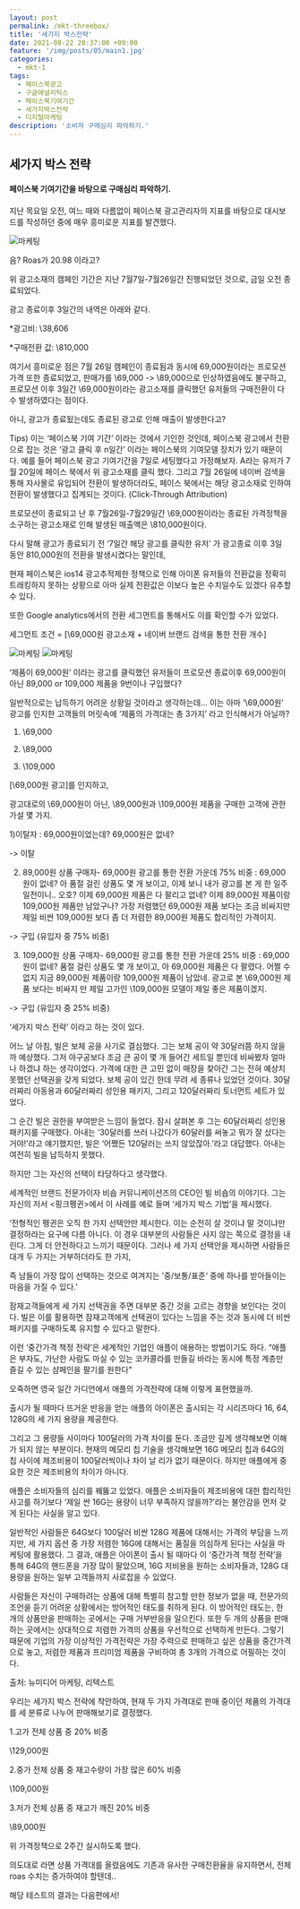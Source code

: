 ```yaml
---
layout: post
permalink: /mkt-threebox/
title: '세가지 박스전략'
date: 2021-08-22 20:37:00 +09:00
feature: '/img/posts/05/main1.jpg'
categories:
  - mkt-1
tags:
  - 페이스북광고
  - 구글애널리틱스
  - 페이스북기여기간
  - 세가지박스전략
  - 디지털마케팅
description: '소비자 구매심리 파악하기.'
---
```


## 세가지 박스 전략
#### 페이스북 기여기간을 바탕으로 구매심리 파악하기.

지난 목요일 오전, 여느 때와 다름없이 페이스북 광고관리자의 지표를
바탕으로 대시보드를 작성하던 중에 매우 흥미로운 지표를 발견했다.

![마케팅](/img/posts/05/1.jpg)

음?
Roas가 20.98 이라고?

위 광고소재의 캠페인 기간은 지난 7월7일-7월26일간 진행되었던 것으로,
금일 오전 종료되었다.

광고 종료이후 3일간의 내역은 아래와 같다.

*광고비: \38,606

*구매전환 값: \810,000

여기서 흥미로운 점은 7월 26일 캠페인이 종료됨과 동시에 69,000원이라는 프로모션 가격 또한
종료되었고, 판매가를 \69,000 -> \89,000으로 인상하였음에도 불구하고,
프로모션 이후 3일간 \69,000원이라는 광고소재를 클릭했던 유저들의 구매전환이 다수 발생하였다는 점이다.

아니, 광고가 종료됬는데도 종료된 광고로 인해 매출이 발생한다고?

Tips)
이는 ‘페이스북 기여 기간’ 이라는 것에서 기인한 것인데, 페이스북 광고에서 전환으로 잡는 것은
‘광고 클릭 후 n일간’ 이라는 페이스북의 기여모델 장치가 있기 때문이다.
예를 들어 페이스북 광고 기여기간을 7일로 세팅했다고 가정해보자.
A라는 유저가 7월 20일에 페이스 북에서 위 광고소재를 클릭 했다. 그리고 7월 26일에 네이버
검색을 통해 자사몰로 유입되어 전환이 발생하더라도, 페이스 북에서는 해당 광고소재로 인하여
전환이 발생했다고 집계되는 것이다. (Click-Through Attribution)

프로모션이 종료되고 난 후
7월26일-7월29일간 \69,000원이라는 종료된 가격정책을 소구하는 광고소재로 인해
발생된 매출액은 \810,000원이다.

다시 말해 광고가 종료되기 전 ‘7일간 해당 광고를 클릭한 유저’ 가 광고종료 이후
3일 동안 810,000원의 전환을 발생시켰다는 말인데,

현재 페이스북은 ios14 광고추적제한 정책으로 인해 아이폰 유저들의 전환값을
정확히 트래킹하지 못하는 상황으로 아마 실제 전환값은 이보다 높은 수치일수도 있겠다
유추할 수 있다.

또한 Google analytics에서의 전환 세그먼트를 통해서도 이를 확인할 수가 있었다.

세그먼트 조건
= [\69,000원 광고소재 + 네이버 브랜드 검색을 통한 전환 개수]

![마케팅](/img/posts/05/2.jpg)
![마케팅](/img/posts/05/3.jpg)


‘제품이 69,000원’ 이라는 광고를 클릭했던 유저들이
프로모션 종료이후
69,000원이 아닌 89,000 or 109,000 제품을 9번이나 구입했다?

일반적으로는 납득하기 어려운 상황일 것이라고 생각하는데...
이는 아마 ‘\69,000원’ 광고를 인지한 고객들의 머릿속에
‘제품의 가격대는 총 3가지’ 라고 인식해서가 아닐까?

1. \69,000

2. \89,000

3. \109,000

[\69,000원 광고]를 인지하고,

광고대로의 \69,000원이 아닌, \89,000원과 \109,000원 제품을 구매한 고객에 관한 가설 몇 가지.

1)이탈자
: 69,000원이었는데? 69,000원은 없네?

-> 이탈

2) 89,000원 상품 구매자- 69,000원 광고를 통한 전환 가운데 75% 비중
: 69,000원이 없네? 아 품절 걸린 상품도 몇 개 보이고, 이제 보니 내가 광고를 본 게
한 일주일전이니.. 오호? 이제 69,000원 제품은 다 팔리고 없네?
이제 89,000원 제품이랑 109,000원 제품만 남았구나?
가장 저렴했던 69,000원 제품 보다는 조금 비싸지만 제일 비싼 109,000원 보다 좀 더
저렴한 89,000원 제품도 합리적인 가격이지.

-> 구입 (유입자 중 75% 비중)

3) 109,000원 상품 구매자- 69,000원 광고를 통한 전환 가운데 25% 비중
: 69,000원이 없네? 품절 걸린 상품도 몇 개 보이고, 아 69,000원 제품은 다 팔렸다. 어쩔 수 없지
지금 89,000원 제품이랑 109,000원 제품이 남았네. 광고로 본 \69,000원 제품 보다는 비싸지
만 제일 고가인 \109,000원 모델이 제일 좋은 제품이겠지.

-> 구입 (유입자 중 25% 비중)

‘세가지 박스 전략’ 이라고 하는 것이 있다.

어느 날 아침, 빌은 보체 공을 사기로 결심했다. 그는 보체 공이 약 30달러쯤 하지 않을까 예상했다.
그저 야구공보다 조금 큰 공이 몇 개 들어간 세트일 뿐인데 비싸봤자 얼마나 하겠냐 하는 생각이었다.
가격에 대한 큰 고민 없이 매장을 찾아간 그는 전혀 예상치 못했던 선택권을 갖게 되었다.
보체 공이 있긴 한데 무려 세 종류나 있었던 것이다. 30달러짜리 아동용과 60달러짜리 성인용 패키지, 그리고 120달러짜리 토너먼트 세트가 있었다.

그 순간 빌은 권한을 부여받은 느낌이 들었다. 잠시 살펴본 후 그는 60달러짜리 성인용 패키지를 구매했다.
아내는 ‘30달러를 쓰러 나갔다가 60달러를 써놓고 뭐가 잘 샀다는 거야!’라고 얘기했지만,
빌은 ‘어쨌든 120달러는 쓰지 않았잖아.’라고 대답했다. 아내는 여전히 빌을 납득하지 못했다.

하지만 그는 자신의 선택이 타당하다고 생각했다.

세계적인 브랜드 전문가이자 비숍 커뮤니케이션즈의 CEO인 빌 비숍의 이야기다.
그는 자신의 저서 <핑크펭귄>에서 이 사례를 예로 들며 ‘세가지 박스 기법’을 제시했다.

‘전형적인 펭귄은 오직 한 가지 선택안만 제시한다.
이는 순전히 살 것이냐 말 것이냐만 결정하라는 요구에 다름 아니다. 이 경우 대부분의 사람들은 사지 않는 쪽으로 결정을 내린다.
그게 더 안전하다고 느끼기 때문이다.
그러나 세 가지 선택안을 제시하면 사람들은 대개 두 가지는 거부하더라도 한 가지,

즉 남들이 가장 많이 선택하는 것으로 여겨지는 ’중/보통/표준‘ 중에 하나를 받아들이는 마음을 가질 수 있다.’

잠재고객들에게 세 가지 선택권을 주면 대부분 중간 것을 고르는 경향을 보인다는 것이다.
빌은 이를 활용하면 잠재고객에게 선택권이 있다는 느낌을 주는 것과 동시에 더 비싼 패키지를 구매하도록 유지할 수 있다고 말한다.

이런 ‘중간가격 책정 전략’은 세계적인 기업인 애플이 애용하는 방법이기도 하다.
“애플은 부자도, 가난한 사람도 마실 수 있는 코카콜라를 만들길 바라는 동시에 특정 계층만 즐길 수 있는 샴페인을 팔기를 원한다"

오죽하면 영국 일간 가디언에서 애플의 가격전략에 대해 이렇게 표현했을까.

출시가 될 때마다 뜨거운 반응을 얻는 애플의 아이폰은 출시되는 각 시리즈마다 16, 64, 128G의 세 가지 용량을 제공한다.

그리고 그 용량들 사이마다 100달러의 가격 차이를 둔다. 조금만 깊게 생각해보면 이해가 되지 않는 부분이다.
현재의 메모리 칩 기술을 생각해보면 16G 메모리 칩과 64G의 칩 사이에 제조비용이 100달러씩이나 차이 날 리가 없기 때문이다.
하지만 애플에게 중요한 것은 제조비용의 차이가 아니다.

애플은 소비자들의 심리를 꿰뚫고 있었다.
애플은 소비자들이 제조비용에 대한 합리적인 사고를 하기보다 ‘제일 싼 16G는 용량이 너무 부족하지 않을까?’라는
불안감을 먼저 갖게 된다는 사실을 알고 있다.

일반적인 사람들은 64G보다 100달러 비싼 128G 제품에 대해서는 가격의 부담을 느끼지만,
세 가지 옵션 중 가장 저렴한 16G에 대해서는 품질을 의심하게 된다는 사실을 마케팅에 활용했다.
그 결과, 애플은 아이폰이 출시 될 때마다 이 ‘중간가격 책정 전략’을 통해 64G의 핸드폰을 가장 많이 팔았으며,
16G 저비용을 원하는 소비자들과, 128G 대용량을 원하는 일부 고객들까지 사로잡을 수 있었다.

사람들은 자신이 구매하려는 상품에 대해 특별히 참고할 만한 정보가 없을 때,
전문가의 조언을 듣기 어려운 상황에서는 방어적인 태도를 취하게 된다.
이 방어적인 태도는, 한 개의 상품만을 판매하는 곳에서는 구매 거부반응을 일으킨다.
또한 두 개의 상품을 판매하는 곳에서는 상대적으로 저렴한 가격의 상품을 우선적으로 선택하게 만든다.
그렇기 때문에 기업의 가장 이상적인 가격전략은 가장 주력으로 판매하고 싶은 상품을 중간가격으로 놓고,
저렴한 제품과 프리미엄 제품을 구비하여 총 3개의 가격으로 어필하는 것이다.

출처: 뉴미디어 마케팅, 리텍스트

우리는 세가지 박스 전략에 착안하여, 현재 두 가지 가격대로 판매 중이던 제품의 가격대를
세 분류로 나누어 판매해보기로 결정했다.

1.고가
전체 상품 중 20% 비중

\129,000원

2.중가
전체 상품 중 재고수량이 가장 많은 60% 비중

\109,000원

3.저가
전체 상품 중 재고가 깨진 20% 비중

\89,000원

위 가격정책으로 2주간 실시하도록 했다.

의도대로 라면 상품 가격대를 올렸음에도 기존과 유사한 구매전환율을 유지하면서,
전체 roas 수치는 증가하여야 할텐데..

해당 테스트의 결과는 다음편에서!
